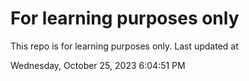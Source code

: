 # For learning purposes only
This repo is for learning purposes only.
Last updated at

Wednesday, October 25, 2023 6:04:51 PM

